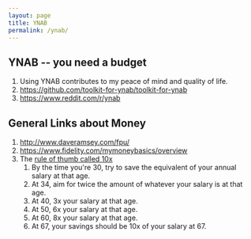```yaml
---
layout: page
title: YNAB
permalink: /ynab/
---
```


## YNAB -- you need a budget

1. Using YNAB contributes to my peace of mind and quality of life.
1. https://github.com/toolkit-for-ynab/toolkit-for-ynab
1. https://www.reddit.com/r/ynab

## General Links about Money
1. http://www.daveramsey.com/fpu/
1. https://www.fidelity.com/mymoneybasics/overview
1. The [rule of thumb called 10x](http://media.fidelity.com/assets/NetBenefits_VMS/995/267/Milestone_Video_Transcript.pdf)
   1. By the time you're 30, try to save the equivalent of your annual salary at that age.
   1. At 34, aim for twice the amount of whatever your salary is at that age.
   1. At 40, 3x your salary at that age.
   1. At 50, 6x your salary at that age.
   1. At 60, 8x your salary at that age.
   1. At 67, your savings should be 10x of your salary at 67.
